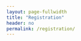 ```yaml
---
layout: page-fullwidth
title: "Registration"
header: no
permalink: /registration/
---
```


<!-- 
- ASA member:
    - $25 for online participation
    - $50 for in-person participation 

- Non-ASA member:
    - $45 for online participation
    - $70 for in-person participation 


Registration is now open through [eventbrite](https://www.eventbrite.com/e/21st-annual-asa-connecticut-chapter-mini-conference-tickets-533772978347). 
-->